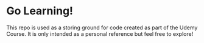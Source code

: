# Go Learning!

This repo is used as a storing ground for code created as part of the Udemy Course. It is only intended as a personal reference but feel free to explore!